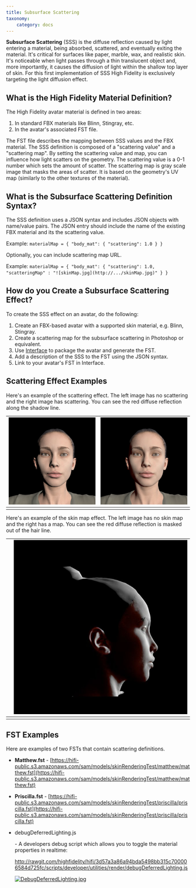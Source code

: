 ```yaml
---
title: Subsurface Scattering
taxonomy:
    category: docs
---
```


**Subsurface Scattering** (SSS) is the diffuse reflection caused by light entering a material, being absorbed, scattered, and eventually exiting the material. It's critical for surfaces like paper, marble, wax, and realistic skin. It's noticeable when light passes through a thin translucent object and, more importantly, it causes the diffusion of light within the shallow top layer of skin. For this first implementation of SSS High Fidelity is exclusively targeting the light diffusion effect.

## What is the High Fidelity Material Definition?

The High Fidelity avatar material is defined in two areas:

1. In standard FBX materials like Blinn, Stingray, etc.
2. In the avatar's associated FST file.

The FST file describes the mapping between SSS values and the FBX material. The SSS definition is composed of a "scattering value" and a "scattering map". By setting the scattering value and map, you can influence how light scatters on the geometry. The scattering value is a 0-1 number which sets the amount of scatter. The scattering map is gray scale image that masks the areas of scatter. It is based on the geometry's UV map (similarly to the other textures of the material).

## What is the Subsurface Scattering Definition Syntax?

The SSS definition uses a JSON syntax and includes JSON objects with name/value pairs. The JSON entry should include the name of the existing FBX material and its the scattering value.

Example: `materialMap = { "body_mat": { "scattering": 1.0 } }`

Optionally, you can include scattering map URL.

Example: `materialMap = { "body_mat": { "scattering": 1.0, "scatteringMap" : "![skinMap.jpg](http://.../skinMap.jpg)" } }`

## How do you Create a Subsurface Scattering Effect?

To create the SSS effect on an avatar, do the following:

1. Create an FBX-based avatar with a supported skin material, e.g. Blinn, Stingray.
2. Create a scattering map for the subsurface scattering in Photoshop or equivalent.
3. Use [Interface](https://wiki.highfidelity.com/wiki/Interface) to package the avatar and generate the FST.
4. Add a description of the SSS to the FST using the JSON syntax.
5. Link to your avatar's FST in Interface.

## Scattering Effect Examples

Here's an example of the scattering effect. The left image has no scattering and the right image has scattering. You can see the red diffuse reflection along the shadow line.

| ![](no-scattering.jpg) | ![](scattering.jpg) |
| ---------------------- | ------------------- |
|                        |                     |

Here's an example of the skin map effect. The left image has no skin map and the right has a map. You can see the red diffuse reflection is masked out of the hair line.

| ![]() | ![](skin-map.jpg)|
| ---------------------------------------- | ---------------------------------------- |
|                                          |                                          |

## FST Examples

Here are examples of two FSTs that contain scattering definitions.

- **Matthew.fst** - [https://hifi-public.s3.amazonaws.com/sam/models/skinRenderingTest/matthew/matthew.fst](https://hifi-public.s3.amazonaws.com/sam/models/skinRenderingTest/matthew/matthew.fst)


- **Priscilla.fst** - [https://hifi-public.s3.amazonaws.com/sam/models/skinRenderingTest/priscilla/priscilla.fst](https://hifi-public.s3.amazonaws.com/sam/models/skinRenderingTest/priscilla/priscilla.fst)


- debugDeferredLighting.js


  \- A developers debug script which allows you to toggle the material properties in realtime:



  http://rawgit.com/highfidelity/hifi/3d57a3a86a94bda5498bb315c700006584d725fc/scripts/developer/utilities/render/debugDeferredLighting.js

  [![DebugDeferredLighting.jpg](https://wiki.highfidelity.com/images/1/13/DebugDeferredLighting.jpg)](https://wiki.highfidelity.com/wiki/File:DebugDeferredLighting.jpg)
